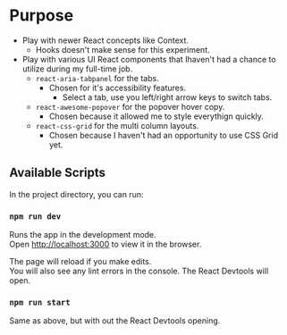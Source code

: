 # Purpose

- Play with newer React concepts like Context.
  - Hooks doesn't make sense for this experiment.
- Play with various UI React components that Ihaven't had a chance to utilize during my full-time job.
  - `react-aria-tabpanel` for the tabs.
    - Chosen for it's accessibility features.
      - Select a tab, use you left/right arrow keys to switch tabs.
  - `react-awesome-popover` for the popover hover copy.
    - Chosen because it allowed me to style everythign quickly.
  - `react-css-grid` for the multi column layouts.
    - Chosen because I haven't had an opportunity to use CSS Grid yet.

## Available Scripts

In the project directory, you can run:

### `npm run dev`

Runs the app in the development mode.<br>
Open [http://localhost:3000](http://localhost:3000) to view it in the browser.

The page will reload if you make edits.<br>
You will also see any lint errors in the console.
The React Devtools will open.

### `npm run start`

Same as above, but with out the React Devtools opening.
